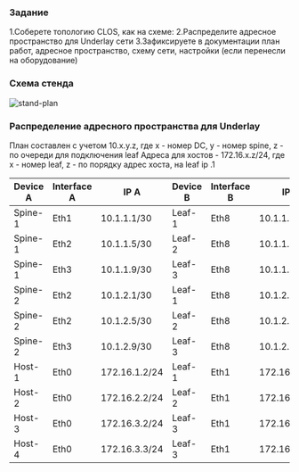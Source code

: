 ### Задание

1.Соберете топологию CLOS, как на схеме: 
2.Распределите адресное пространство для Underlay сети
3.Зафиксируете в документации план работ, адресное пространство, схему сети, настройки (если перенесли на оборудование)

### Схема стенда

![stand-plan](stand-plan.png)

### Распределение адресного пространства для Underlay

План составлен с учетом 10.x.y.z, где x - номер DC, y - номер spine, z - по очереди для подключения leaf
Адреса для хостов - 172.16.x.z/24, где x - номер leaf, z - по порядку адрес хоста, на leaf ip .1

| Device A  | Interface A | IP A          | Device B  | Interface B | IP B          |
|-----------|-------------|---------------|-----------|-------------|---------------|
| Spine-1  | Eth1      | 10.1.1.1/30    | Leaf-1  | Eth8      	| 10.1.1.2/30    |
| Spine-1  | Eth2      | 10.1.1.5/30    | Leaf-2  | Eth8        | 10.1.1.6/30    |
| Spine-1  | Eth3      | 10.1.1.9/30    | Leaf-3  | Eth8        | 10.1.1.10/30   |
| Spine-2  | Eth2      | 10.1.2.1/30    | Leaf-1  | Eth8        | 10.1.2.2/30    |
| Spine-2  | Eth2      | 10.1.2.5/30    | Leaf-2  | Eth8        | 10.1.2.6/30    |
| Spine-2  | Eth3      | 10.1.2.9/30    | Leaf-3  | Eth8        | 10.1.2.10/30   |
| Host-1  | Eth0       | 172.16.1.2/24   | Leaf-1  | Eth1       | 172.16.1.1/24  |
| Host-2  | Eth0       | 172.16.2.2/24   | Leaf-2  | Eth1      	| 172.16.2.1/24  |
| Host-3  | Eth0       | 172.16.3.2/24   | Leaf-3  | Eth1       | 172.16.3.1/24  |
| Host-4  | Eth0       | 172.16.3.3/24   | Leaf-3  | Eth1      	| 172.16.3.1/24  |
